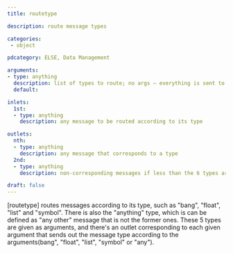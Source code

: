 ```yaml
---
title: routetype

description: route message types

categories:
 - object

pdcategory: ELSE, Data Management

arguments:
- type: anything
  description: list of types to route; no args — everything is sent to the outlet
  default:

inlets:
  1st:
  - type: anything
    description: any message to be routed according to its type

outlets:
  nth:
  - type: anything
    description: any message that corresponds to a type
  2nd:
  - type: anything
    description: non-corresponding messages if less than the 6 types are given

draft: false
---
```


[routetype] routes messages according to its type, such as "bang", "float", "list" and "symbol". There is also the "anything" type, which is can be defined as "any other" message that is not the former ones.
These 5 types are given as arguments, and there's an outlet corresponding to each given argument that sends out the message type according to the arguments(bang", "float", "list", "symbol" or "any").
